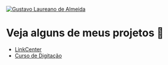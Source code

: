 <a target="_blank"  href="https://www.linkedin.com/in/gustavolaureano/"> ![Gustavo Laureano de Almeida](https://github.com/gustavo-laureano/gustavo-laureano/assets/36554903/996c95cc-1bc4-457a-a511-ac5c21a16b22)
</a>

<h1>Veja alguns de meus projetos 🚀</h1>

- [LinkCenter](https://github.com/gustavo-laureano/linkcenter) 
- [Curso de Digitação](https://github.com/gustavo-laureano/curso-de-digitacao)

